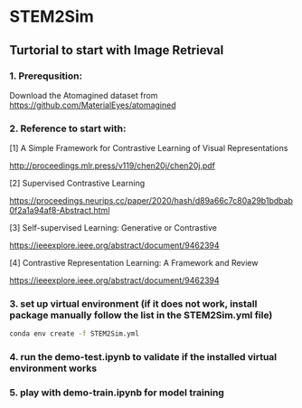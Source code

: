 # STEM2Sim

## Turtorial to start with Image Retrieval

### 1. Prerequsition:

Download the Atomagined dataset from https://github.com/MaterialEyes/atomagined


### 2. Reference to start with:

[1] A Simple Framework for Contrastive Learning of Visual Representations

http://proceedings.mlr.press/v119/chen20j/chen20j.pdf


[2] Supervised Contrastive Learning

https://proceedings.neurips.cc/paper/2020/hash/d89a66c7c80a29b1bdbab0f2a1a94af8-Abstract.html


[3] Self-supervised Learning: Generative or Contrastive

https://ieeexplore.ieee.org/abstract/document/9462394


[4] Contrastive Representation Learning: A Framework and Review

https://ieeexplore.ieee.org/abstract/document/9462394


### 3. set up virtual environment (if it does not work, install package manually follow the list in the STEM2Sim.yml file)

```bash
conda env create -f STEM2Sim.yml
``` 


### 4. run the demo-test.ipynb to validate if the installed virtual environment works

### 5. play with demo-train.ipynb for model training
